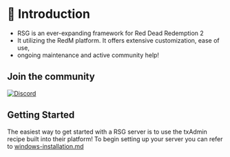 # 👋 Introduction
- RSG is an ever-expanding framework for Red Dead Redemption 2
- It utilizing the RedM platform. It offers extensive customization, ease of use,
- ongoing maintenance and active community help!

## Join the community

[![Discord](https://img.shields.io/badge/Discord-%237289DA.svg?style=for-the-badge\&logo=discord\&logoColor=white)](https://discord.gg/eW3ADkf4Af)

## Getting Started

The easiest way to get started with a RSG server is to use the txAdmin recipe built into their platform! 
To begin setting up your server you can refer to [windows-installation.md](guides/windows-installation.md "mention")
